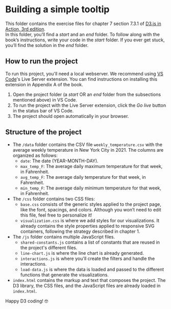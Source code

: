 # Building a simple tooltip
This folder contains the exercise files for chapter 7 section 7.3.1 of [D3.js in Action, 3rd edition](https://www.manning.com/books/d3js-in-action-third-edition).
</br>
In this folder, you’ll find a *start* and an *end* folder. To follow along with the book’s instructions, write your code in the *start* folder. If you ever get stuck, you’ll find the solution in the *end* folder.

## How to run the project
To run this project, you'll need a local webserver. We recommend using [VS Code](https://code.visualstudio.com/)'s Live Server extension. You can find instructions on installing this extension in Appendix A of the book.
1. Open the project folder (a *start* OR an *end* folder from the subsections mentioned above) in VS Code.
2. To run the project with the Live Server extension, click the *Go live* button in the status bar of VS Code.
3. The project should open automatically in your browser.

## Structure of the project
* The `/data` folder contains the CSV file `weekly_temperature.csv` with the average weekly temperature in New York City in 2021. The columns are organized as follows:
    * `date`: The date (YEAR-MONTH-DAY).
    * `max_temp_F`: The average daily maximum temperature for that week, in Fahrenheit.
    * `avg_temp_F`: The average daily temperature for that week, in Fahrenheit.
    * `min_temp_F`: The average daily minimum temperature for that week, in Fahrenheit.
* The `/css` folder contains two CSS files:
    * `base.css` consists of the generic styles applied to the project page, like the font, spacings, and colors. Although you won’t need to edit this file, feel free to personalize it!
    * `visualization.css` is where we add styles for our visualizations. It already contains the style properties applied to responsive SVG containers, following the strategy described in chapter 1.
* The `/js` folder contains multiple JavaScript files.
    * `shared-constants.js` contains a list of constants that are reused in the project's different files.
    * `line-chart.js` is where the line chart is already generated.
    * `interactions.js` is where you'll create the filters and handle the interactions.
    * `load-data.js` is where the data is loaded and passed to the different functions that generate the visualizations.
* `index.html` contains the markup and text that composes the project. The D3 library, the CSS files, and the JavaScript files are already loaded in `index.html`.

Happy D3 coding! 🤓